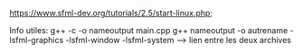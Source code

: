 https://www.sfml-dev.org/tutorials/2.5/start-linux.php;

Info utiles:
    g++ -c -o nameoutput main.cpp
    g++ nameoutput -o autrename -lsfml-graphics -lsfml-window -lsfml-system  --> lien entre les deux archives